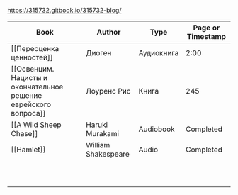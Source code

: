 https://315732.gitbook.io/315732-blog/

| Book                                                             | Author              | Type       | Page or Timestamp |
| ---------------------------------------------------------------- | ------------------- | ---------- | ----------------- |
| [[Переоценка ценностей]]                                        | Диоген              | Аудиокнига | 2:00              |
| [[Освенцим. Нацисты и окончательное решение еврейского вопроса]] | Лоуренс Рис         | Книга      | 245               |
| [[A Wild Sheep Chase]]                                           | Haruki Murakami     | Audiobook  | Completed         |
| [[Hamlet]]                                                       | William Shakespeare | Audio      | Completed         |
|                                                                  |                     |            |                   |
|                                                                  |                     |            |                   |
|                                                                  |                     |            |                   |
|                                                                  |                     |            |                   |
|                                                                  |                     |            |                   |
|                                                                  |                     |            |                   |
|                                                                  |                     |            |                   |
|                                                                  |                     |            |                   |
|                                                                  |                     |            |                   |
|                                                                  |                     |            |                   |
